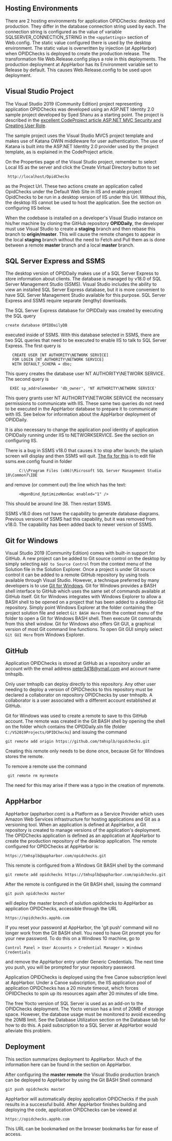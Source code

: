 

## Hosting Environments
There are 2 hosting environments for application OPIDChecks: desktop and production. They differ in the database
connection string used by each.
The connection string is configured as the value of variable SQLSERVER_CONNECTION_STRING in the `<appSettings>` section
of Web.config. The static value configured there is used by the desktop environment. The static value is overwritten by
injection (at AppHarbor)
when OPIDChecks is deployed to create the production release. The transformation file Web.Release.config
plays a role in this deployments. The production deployment at AppHarbor
has its Environment variable set to Release by default. This causes Web.Release.config to be used upon deployment.

## Visual Studio Project
The Visual Studio 2019 (Community Edition) project representing application OPIDChecks was developed using an ASP.NET
Identity 2.0 sample project
developed by Syed Shanu as a starting point. The project is described in the
[excellent CodeProject article ASP.NET MVC Security and Creating User Role](https://www.codeproject.com/Articles/1075134/ASP-NET-MVC-Security-And-Creating-User-Role).

The sample project uses the Visual Studio MVC5 project template and makes use of Katana OWIN middleware for user
authentication. The use of Katana is
built into the ASP.NET Identity 2.0 provider used by the project template, as is explained in the CodeProject article.

On the Properties page of the Visual Studio project, remember to select Local IIS as the server and click the Create Virtual Directory button to set

     http://localhost/OpidChecks

as the Project Url. These two actions create an application called OpidChecks under the Default Web Site in IIS and
enable project OpidChecks to be run
in a desktop version of IIS under this Url. Without this, the desktop IIS cannot be used to host the application. See
the section on configuring IIS below.

When the codebase is installed on a developer's Visual Studio instance on his/her machine by cloning the GitHub repository **OPIDDaily**, the developer
must use Visual Studio to create a **staging** branch and then rebase this branch to **origin/master**. This will cause the remote changes to appear in
the local **staging** branch without the need to Fetch and Pull them as is done between a remote **master** branch and a local **master** branch.

## SQL Server Express and SSMS
The desktop version of OPIDDaily makes use of a SQL Server Express to store information about clients. The database is managed by v18.0 of SQL
Server Management Studio (SSMS). Visual Studio includes the ability to view an installed SQL Server Express database, but it is more convenient to have
SQL Server Management Studio available for this purpose.  SQL Server Express and SSMS require separate (lengthy) downloads.

The SQL Server Express database for OPIDDaily was created by executing the SQL query

    create database OPIDDailyDB  

executed inside of SSMS. With this database selected in SSMS, there are two SQL queries that need to be executed to enable IIS
to talk to SQL Server Express. The first query is

       CREATE USER [NT AUTHORITY\NETWORK SERVICE]
       FOR LOGIN [NT AUTHORITY\NETWORK SERVICE]
       WITH DEFAULT_SCHEMA = dbo;

This query creates the database user NT AUTHORITY\NETWORK SERVICE. The second query is

      EXEC sp_addrolemember 'db_owner', 'NT AUTHORITY\NETWORK SERVICE'

This query grants user NT AUTHORITY\NETWORK SERVICE the necessary permissions to communicate with IIS. These same two queries do not need to be executed
in the AppHarbor database to prepare it to communicate with IIS. See below for information about the AppHarbor deployment of OPIDDaily.

It is also necessary to change the application pool identity of application OPIDDaily running under IIS to NETWORKSERVICE. See the section on
configuring IIS.

There is a bug in SSMS v18.0 that causes it to stop after launch; the splash screen will display and then SSMS will quit.
[The fix for this](https://dba.stackexchange.com/questions/238609/ssms-refuses-to-start) is to edit file ssms.exe.config found in folder

          C:\\Program Files (x86)\Microsoft SQL Server Management Studio 18\Common7\IDE

and remove (or comment out) the line which has the text:

          <NgenBind_OptimizeNonGac enabled="1" />

This should be around line 38. Then restart SSMS.

SSMS v18.0 does not have the capability to generate database diagrams. Previous versions of SSMS had this capability,
but it was removed from v18.0. The capability has been added back to newer version of SSMS.

## Git for Windows
Visual Studio 2019 (Community Edition) comes with built-in support for GitHub. A new project can be added to Git source control on the desktop by simply
selecting `Add to Source Control` from the context menu of the Solution file in the Solution Explorer. Once a project is under Git source control it can
be added to a remote GitHub repository by using tools available through Visual Studio. However, a technique preferred by many developers is to use [Git
for Windows](https://git-for-windows.github.io/). Git for Windows provides a BASH shell interface to GitHub which uses the same set of commands
available at GitHub itself. Git for Windows integrates with Windows Explorer to allow a BASH shell to be opened on a project that has been added to a
desktop Git repository. Simply point Windows Explorer at the folder containing the project solution file and select `Git BASH Here` from the context
menu of the folder to open a Git for Windows BASH shell. Then execute Git commands from this shell window. Git for Windows also offers Git GUI, a
graphical version of most Git command line functions. To open Git GUI simply select `Git GUI Here` from Windows Explorer.

## GitHub
Application OPIDChecks is stored at GitHub as a repository under an account with the email address peter3418@ymail.com and account name tmhsplb.

Only user tmhsplb can deploy directly to this repository. Any other user needing to deploy a version of OPIDChecks to
this repository
must be declared a collaborator on repository OPIDChecks by user tmhsplb. A collaborator is a user associated with a
different account established at GitHub.  

Git for Windows was used to create a remote to save to this GitHub account. The remote was created in the Git BASH shell by opening the shell on the
folder which contains the OPIDDaily.sln file (folder `C:/VS2019Projects/OPIDChecks`) and issuing the command

    git remote add origin https://github.com/tmhsplb/opidchecks.git

Creating this remote only needs to be done once, because Git for Windows stores the remote.

To remove a remote use the command

     git remote rm myremote

The need for this may arise if there was a typo in the creation of myremote.

## AppHarbor
AppHarbor (appharbor.com) is a Platform as a Service Provider which uses Amazon Web Services infrastructure for hosting applications and Git as a
versioning tool. When an application is defined at AppHarbor, a Git repository is created to manage versions of the application's deployment.
The OPIDChecks application is defined as an application at AppHarbor to create the production repository of the desktop
application. The remote configured for OPIDChecks at AppHarbor is:

    https://tmhsplb@appharbor.com/opidchecks.git

This remote is configured from a Windows Git BASH shell by the command

    git remote add opidchecks https://tmhsplb@appharbor.com/opidchecks.git  

After the remote is configured in the Git BASH shell, issuing the command

    git push opidchecks master

will deploy the master branch of solution opidchecks to AppHarbor as application OPIDChecks, accessible through the URL

    https://opidchecks.apphb.com

If you reset your password at AppHarbor, the 'git push' command will no longer work from the Git BASH shell. You need
to have Git prompt you for your new password. To do this on a Windows 10 machine, go to

    Control Panel > User Accounts > Credential Manager > Windows Credentials

and remove the AppHarbor entry under Generic Credentials. The next time you push, you will be prompted for your
repository password.

Application OPIDChecks is deployed using the free Canoe subscription level at AppHarbor. Under a Canoe subscription,
the IIS application pool of
application OPIDChecks has a 20 minute timeout, which forces OPIIDChecks to spin up its resources again after 20
minutes of idle time.

The free Yocto version of SQL Server is used as an add-on to the OPIDChecks deployment. The Yocto version has a limit
of 20MB of storage space.  However, the database usage must be monitored to avoid exceeding the 20MB limit.
See the Database Utilization section on the Database tab for how to do this. A paid subscription to a SQL Server at
AppHarbor would alleviate this problem.

## Deployment
This section summarizes deployment to AppHarbor. Much of the information here can be found in the section on AppHarbor.

After configuring the **master remote** the Visual Studio production branch can be deployed to AppHarbor by using the Git BASH Shell command

    git push opidchecks master

AppHarbor will automatically deploy application OPIDChecks if the push results in a successful build. After AppHarbor
finishes building and deploying the code, application OPIDChecks can be viewed at

    https://opidchecks.apphb.com

This URL can be bookmarked on the browser bookmarks bar for ease of access.
